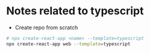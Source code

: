 # Notes related to typescript

- Create repo from scratch
```sh
# npx create-react-app <name> --template=typescript
npx create-react-app web --template=typescript
```


